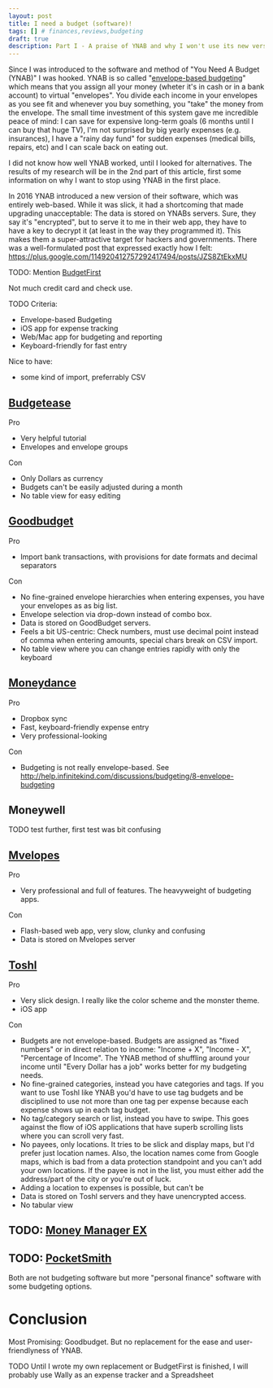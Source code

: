 ```yaml
---
layout: post
title: I need a budget (software)!
tags: [] # finances,reviews,budgeting
draft: true
description: Part I - A praise of YNAB and why I won't use its new version. Part II - A review of various budgeting software apps, in search of an alternative to "You need a budget (YNAB)"
---
```

Since I was introduced to the software and method of "You Need A Budget (YNAB)" I was hooked. YNAB is so called "[envelope-based budgeting](https://en.wikipedia.org/wiki/Envelope_system)" which means that you assign all your money (wheter it's in cash or in a bank account) to virtual "envelopes". You divide each income in your envelopes as you see fit and whenever you buy something, you "take" the money from the envelope. The small time investment of this system gave me incredible peace of mind: I can save for expensive long-term goals (6 months until I can buy that huge TV), I'm not surprised by big yearly expenses (e.g. insurances), I have a "rainy day fund" for sudden expenses (medical bills, repairs, etc) and I can scale back on eating out.

I did not know how well YNAB worked, until I looked for alternatives. The results of my research will be in the 2nd part of this article, first some information on why I want to stop using YNAB in the first place.

In 2016 YNAB introduced a new version of their software, which was entirely web-based. While it was slick, it had a shortcoming that made upgrading unacceptable: The data is stored on YNABs servers. Sure, they say it's "encrypted", but to serve it to me in their web app, they have to have a key to decrypt it (at least in the way they programmed it). This makes them a super-attractive target for hackers and governments. There was a well-formulated post that expressed exactly how I felt: https://plus.google.com/114920412757292417494/posts/JZS8ZtEkxMU



TODO: Mention [BudgetFirst](https://github.com/BudgetFirst/BudgetFirst)

Not much credit card and check use.

TODO Criteria:
- Envelope-based Budgeting
- iOS app for expense tracking
- Web/Mac app for budgeting and reporting
- Keyboard-friendly for fast entry

Nice to have:
- some kind of import, preferrably CSV


## [Budgetease](http://budgetease.com/)

Pro
- Very helpful tutorial
- Envelopes and envelope groups

Con
- Only Dollars as currency
- Budgets can't be easily adjusted during a month
- No table view for easy editing

## [Goodbudget](https://goodbudget.com/)
Pro
- Import bank transactions, with provisions for date formats and decimal separators

Con
- No fine-grained envelope hierarchies when entering expenses, you have your envelopes as as big list.
- Envelope selection via drop-down instead of combo box.
- Data is stored on GoodBudget servers.
- Feels a bit US-centric: Check numbers, must use decimal point instead of comma when entering amounts, special chars break on CSV import.
- No table view where you can change entries rapidly with only the keyboard

## [Moneydance](http://infinitekind.com/moneydance)
Pro
- Dropbox sync
- Fast, keyboard-friendly expense entry
- Very professional-looking

Con
- Budgeting is not really envelope-based. See http://help.infinitekind.com/discussions/budgeting/8-envelope-budgeting

## Moneywell

TODO test further, first test was bit confusing

## [Mvelopes](https://www.mvelopes.com/)

Pro
- Very professional and full of features. The heavyweight of budgeting apps.

Con
- Flash-based web app, very slow, clunky and confusing
- Data is stored on Mvelopes server

## [Toshl](toshl.com/)

Pro
- Very slick design. I really like the color scheme and the monster theme.
- iOS app

Con
- Budgets are not envelope-based. Budgets are assigned as "fixed numbers" or in direct relation to income: "Income + X", "Income - X", "Percentage of Income". The YNAB method of shuffling around your income until "Every Dollar has a job" works better for my budgeting needs.
- No fine-grained categories, instead you have categories and tags. If you want to use Toshl like YNAB you'd have to use tag budgets and be disciplined to use not more than one tag per expense because each expense shows up in each tag budget.
- No tag/category search or list, instead you have to swipe. This goes against the flow of iOS applications that have superb scrolling lists where you can scroll very fast.
- No payees, only locations. It tries to be slick and display maps, but I'd prefer just location names. Also, the location names come from Google maps, which is bad from a data protection standpoint and you can't add your own locations. If the payee is not in the list, you must either add the address/part of the city or you're out of luck.
- Adding a location to expenses is possible, but can't be
- Data is stored on Toshl servers and they have unencrypted access.
- No tabular view

## TODO: [Money Manager EX](http://www.moneymanagerex.org/)
## TODO: [PocketSmith](https://www.pocketsmith.com/)

Both are not budgeting software but more "personal finance" software with some budgeting options.

# Conclusion
Most Promising: Goodbudget. But no replacement for the ease and user-friendlyness of YNAB.


TODO
Until I wrote my own replacement or BudgetFirst is finished, I will probably use Wally as an expense tracker and a Spreadsheet
